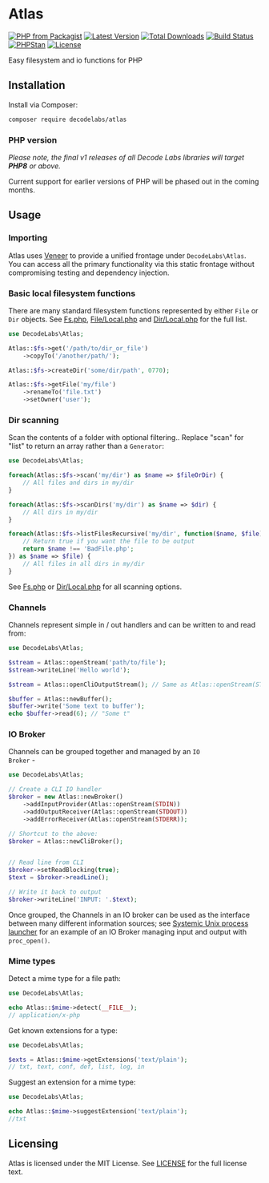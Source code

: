 # Atlas

[![PHP from Packagist](https://img.shields.io/packagist/php-v/decodelabs/atlas?style=flat-square)](https://packagist.org/packages/decodelabs/atlas)
[![Latest Version](https://img.shields.io/packagist/v/decodelabs/atlas.svg?style=flat-square)](https://packagist.org/packages/decodelabs/atlas)
[![Total Downloads](https://img.shields.io/packagist/dt/decodelabs/atlas.svg?style=flat-square)](https://packagist.org/packages/decodelabs/atlas)
[![Build Status](https://img.shields.io/travis/com/decodelabs/atlas/main.svg?style=flat-square)](https://travis-ci.com/decodelabs/atlas)
[![PHPStan](https://img.shields.io/badge/PHPStan-enabled-44CC11.svg?longCache=true&style=flat-square)](https://github.com/phpstan/phpstan)
[![License](https://img.shields.io/packagist/l/decodelabs/atlas?style=flat-square)](https://packagist.org/packages/decodelabs/atlas)

Easy filesystem and io functions for PHP

## Installation

Install via Composer:

```bash
composer require decodelabs/atlas
```

### PHP version

_Please note, the final v1 releases of all Decode Labs libraries will target **PHP8** or above._

Current support for earlier versions of PHP will be phased out in the coming months.


## Usage

### Importing

Atlas uses [Veneer](https://github.com/decodelabs/veneer) to provide a unified frontage under <code>DecodeLabs\Atlas</code>.
You can access all the primary functionality via this static frontage without compromising testing and dependency injection.


### Basic local filesystem functions

There are many standard filesystem functions represented by either <code>File</code> or <code>Dir</code> objects.
See [Fs.php](./src/Atlas/Plugins/Fs.php), [File/Local.php](./src/Atlas/File/Local.php) and [Dir/Local.php](./src/Atlas/Dir/Local.php) for the full list.

```php
use DecodeLabs\Atlas;

Atlas::$fs->get('/path/to/dir_or_file')
    ->copyTo('/another/path/');

Atlas::$fs->createDir('some/dir/path', 0770);

Atlas::$fs->getFile('my/file')
    ->renameTo('file.txt')
    ->setOwner('user');
```


### Dir scanning

Scan the contents of a folder with optional filtering..
Replace "scan" for "list" to return an array rather than a <code>Generator</code>:

```php
use DecodeLabs\Atlas;

foreach(Atlas::$fs->scan('my/dir') as $name => $fileOrDir) {
    // All files and dirs in my/dir
}

foreach(Atlas::$fs->scanDirs('my/dir') as $name => $dir) {
    // All dirs in my/dir
}

foreach(Atlas::$fs->listFilesRecursive('my/dir', function($name, $file) {
    // Return true if you want the file to be output
    return $name !== 'BadFile.php';
}) as $name => $file) {
    // All files in all dirs in my/dir
}
```

See [Fs.php](./src/Atlas/Plugins/Fs.php) or [Dir/Local.php](./src/Atlas/Dir/ScannerTrait.php) for all scanning options.


### Channels

Channels represent simple in / out handlers and can be written to and read from:

```php
use DecodeLabs\Atlas;

$stream = Atlas::openStream('path/to/file');
$stream->writeLine('Hello world');

$stream = Atlas::openCliOutputStream(); // Same as Atlas::openStream(STDOUT);

$buffer = Atlas::newBuffer();
$buffer->write('Some text to buffer');
echo $buffer->read(6); // "Some t"
```


### IO Broker

Channels can be grouped together and managed by an <code>IO Broker</code> -

```php
use DecodeLabs\Atlas;

// Create a CLI IO handler
$broker = new Atlas::newBroker()
    ->addInputProvider(Atlas::openStream(STDIN))
    ->addOutputReceiver(Atlas::openStream(STDOUT))
    ->addErrorReceiver(Atlas::openStream(STDERR));

// Shortcut to the above:
$broker = Atlas::newCliBroker();


// Read line from CLI
$broker->setReadBlocking(true);
$text = $broker->readLine();

// Write it back to output
$broker->writeLine('INPUT: '.$text);
```

Once grouped, the Channels in an IO broker can be used as the interface between many different information sources; see [Systemic Unix process launcher](https://github.com/decodelabs/systemic/blob/develop/src/Systemic/Process/Launcher/Unix.php) for an example of an IO Broker managing input and output with <code>proc_open()</code>.


### Mime types

Detect a mime type for a file path:

```php
use DecodeLabs\Atlas;

echo Atlas::$mime->detect(__FILE__);
// application/x-php
```

Get known extensions for a type:

```php
use DecodeLabs\Atlas;

$exts = Atlas::$mime->getExtensions('text/plain');
// txt, text, conf, def, list, log, in
```

Suggest an extension for a mime type:

```php
use DecodeLabs\Atlas;

echo Atlas::$mime->suggestExtension('text/plain');
//txt
```

## Licensing
Atlas is licensed under the MIT License. See [LICENSE](./LICENSE) for the full license text.
